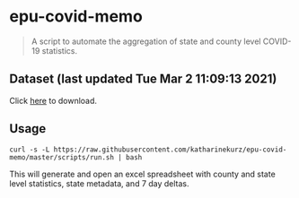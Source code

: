 # epu-covid-memo

> A script to automate the aggregation of state and county level COVID-19 statistics.

<!-- tmpl start -->

## Dataset (last updated Tue Mar  2 11:09:13 2021)

Click [here](https://covid-artifacts.s3.amazonaws.com/records/2021-3-2-11913-covid_artifact.xls) to download.

<!-- tmpl end -->

## Usage

```
curl -s -L https://raw.githubusercontent.com/katharinekurz/epu-covid-memo/master/scripts/run.sh | bash
```

This will generate and open an excel spreadsheet with county and state level statistics, state metadata, and 7 day deltas.
